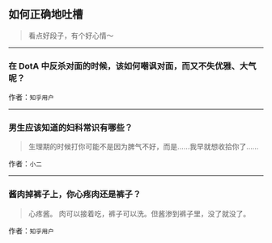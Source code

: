 ## 如何正确地吐槽

> 看点好段子，有个好心情～


 
---

### 在 DotA 中反杀对面的时候，该如何嘲讽对面，而又不失优雅、大气呢？

> 


作者：`知乎用户`

---

### 男生应该知道的妇科常识有哪些？

> 生理期的时候打你可能不是因为脾气不好，而是……我早就想收拾你了……


作者：`小二`

---

### 酱肉掉裤子上，你心疼肉还是裤子？

> 心疼酱。
> 肉可以接着吃，裤子可以洗。但酱渗到裤子里，没了就没了。


作者：`知乎用户`